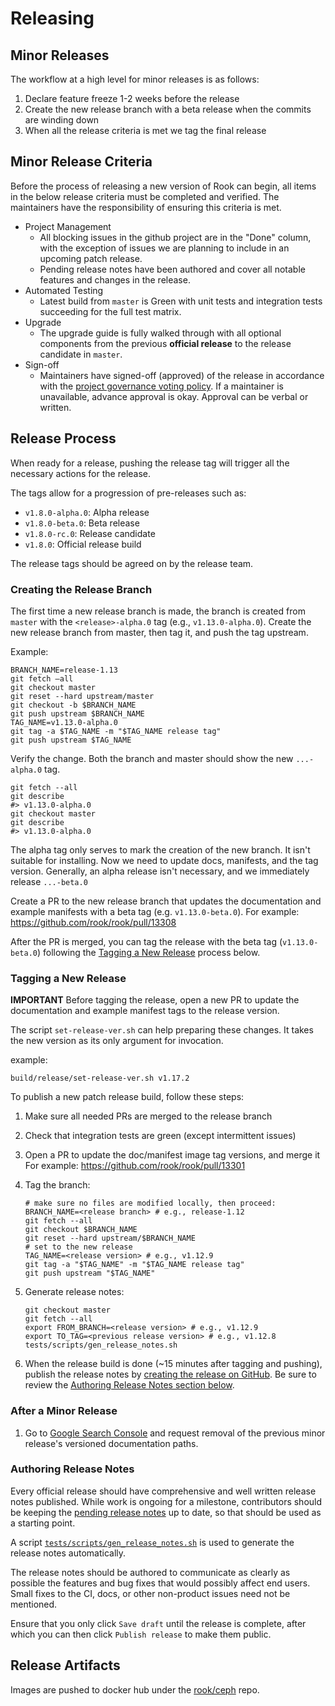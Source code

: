 # Releasing

## Minor Releases

The workflow at a high level for minor releases is as follows:

1. Declare feature freeze 1-2 weeks before the release
2. Create the new release branch with a beta release when the commits are winding down
3. When all the release criteria is met we tag the final release

## Minor Release Criteria

Before the process of releasing a new version of Rook can begin, all items in the below release criteria must be completed and verified.
The maintainers have the responsibility of ensuring this criteria is met.

* Project Management
  * All blocking issues in the github project are in the "Done" column, with the exception of issues we are planning to include in an upcoming patch release.
  * Pending release notes have been authored and cover all notable features and changes in the release.
* Automated Testing
  * Latest build from `master` is Green with unit tests and integration tests succeeding for the full test matrix.
* Upgrade
  * The upgrade guide is fully walked through with all optional components from the previous **official release** to the release candidate in `master`.
* Sign-off
  * Maintainers have signed-off (approved) of the release in accordance with the [project governance voting policy](/GOVERNANCE.md#conflict-resolution-and-voting). If a maintainer is unavailable, advance approval is okay. Approval can be verbal or written.

## Release Process

When ready for a release, pushing the release tag will trigger all the necessary actions for the release.

The tags allow for a progression of pre-releases such as:

* `v1.8.0-alpha.0`: Alpha release
* `v1.8.0-beta.0`: Beta release
* `v1.8.0-rc.0`: Release candidate
* `v1.8.0`: Official release build

The release tags should be agreed on by the release team.

### Creating the Release Branch

The first time a new release branch is made, the branch is created from `master` with the
`<release>-alpha.0` tag (e.g., `v1.13.0-alpha.0`). Create the new release branch from master, then
tag it, and push the tag upstream.

Example:

```console
BRANCH_NAME=release-1.13
git fetch —all
git checkout master
git reset --hard upstream/master
git checkout -b $BRANCH_NAME
git push upstream $BRANCH_NAME
TAG_NAME=v1.13.0-alpha.0
git tag -a $TAG_NAME -m "$TAG_NAME release tag"
git push upstream $TAG_NAME
```

Verify the change. Both the branch and master should show the new `...-alpha.0` tag.
```console
git fetch --all
git describe
#> v1.13.0-alpha.0
git checkout master
git describe
#> v1.13.0-alpha.0
```

The alpha tag only serves to mark the creation of the new branch. It isn't suitable for installing.
Now we need to update docs, manifests, and the tag version. Generally, an alpha release isn't
necessary, and we immediately release `...-beta.0`

Create a PR to the new release branch that updates the documentation and example manifests with a
beta tag (e.g. `v1.13.0-beta.0`). For example: https://github.com/rook/rook/pull/13308

After the PR is merged, you can tag the release with the beta tag (`v1.13.0-beta.0`) following the
[Tagging a New Release](#tagging-a-new-release) process below.

### Tagging a New Release

**IMPORTANT** Before tagging the release, open a new PR to update the documentation and example manifest tags to the release version.

The script `set-release-ver.sh` can help preparing these changes.
It takes the new version as its only argument for invocation.

example:
```console
build/release/set-release-ver.sh v1.17.2
```

To publish a new patch release build, follow these steps:

1. Make sure all needed PRs are merged to the release branch
2. Check that integration tests are green (except intermittent issues)
3. Open a PR to update the doc/manifest image tag versions, and merge it
   For example: https://github.com/rook/rook/pull/13301
4. Tag the branch:

    ```console
    # make sure no files are modified locally, then proceed:
    BRANCH_NAME=<release branch> # e.g., release-1.12
    git fetch --all
    git checkout $BRANCH_NAME
    git reset --hard upstream/$BRANCH_NAME
    # set to the new release
    TAG_NAME=<release version> # e.g., v1.12.9
    git tag -a "$TAG_NAME" -m "$TAG_NAME release tag"
    git push upstream "$TAG_NAME"
    ```

5. Generate release notes:

    ```console
    git checkout master
    git fetch --all
    export FROM_BRANCH=<release version> # e.g., v1.12.9
    export TO_TAG=<previous release version> # e.g., v1.12.8
    tests/scripts/gen_release_notes.sh
    ```

6. When the release build is done (~15 minutes after tagging and pushing), publish the release notes by [creating the release on GitHub](https://github.com/rook/rook/releases).
    Be sure to review the [Authoring Release Notes section below](#authoring-release-notes).

### After a Minor Release

1. Go to [Google Search Console](https://search.google.com/search-console/) and request removal of the previous minor release's versioned documentation paths.

### Authoring Release Notes

Every official release should have comprehensive and well written release notes published.
While work is ongoing for a milestone, contributors should be keeping the [pending release notes](/PendingReleaseNotes.md) up to date, so that should be used as a starting point.

A script [`tests/scripts/gen_release_notes.sh`](/tests/scripts/gen_release_notes.sh) is used to generate the release notes automatically.

The release notes should be authored to communicate as clearly as possible the features and bug
fixes that would possibly affect end users. Small fixes to the CI, docs, or other non-product
issues need not be mentioned.

Ensure that you only click `Save draft` until the release is complete, after which you can then click `Publish release` to make them public.

## Release Artifacts

Images are pushed to docker hub under the [rook/ceph](https://hub.docker.com/r/rook/ceph/tags/) repo.
